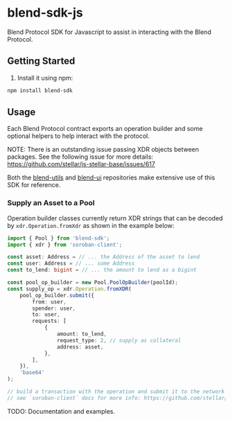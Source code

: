 # blend-sdk-js

Blend Protocol SDK for Javascript to assist in interacting with the Blend Protocol.

## Getting Started

1. Install it using npm:

```bash
npm install blend-sdk
```

## Usage

Each Blend Protocol contract exports an operation builder and some optional helpers to help interact with the protocol.

NOTE: There is an outstanding issue passing XDR objects between packages. See the following issue for more details: https://github.com/stellar/js-stellar-base/issues/617

Both the [blend-utils](https://github.com/blend-capital/blend-utils) and [blend-ui](https://github.com/blend-capital/blend-ui) repositories make extensive use of this SDK for reference.

### Supply an Asset to a Pool

Operation builder classes currently return XDR strings that can be decoded by `xdr.Operation.fromXdr` as shown in the example below:

```ts
import { Pool } from 'blend-sdk';
import { xdr } from 'soroban-client';

const asset: Address = // ... the Address of the asset to lend
const user: Address = // ... some Address
const to_lend: bigint = // ... the amount to lend as a bigint

const pool_op_builder = new Pool.PoolOpBuilder(poolId);
const supply_op = xdr.Operation.fromXDR(
    pool_op_builder.submit({
        from: user,
        spender: user,
        to: user,
        requests: [
            {
                amount: to_lend,
                request_type: 2, // supply as collateral
                address: asset,
            },
        ],
    }),
    'base64'
);

// build a transaction with the operation and submit it to the network
// see `soroban-client` docs for more info: https://github.com/stellar/js-soroban-client/tree/main#usage
```

TODO: Documentation and examples.